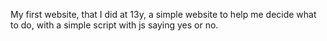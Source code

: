 My first website, that I did at 13y, a simple website to help me decide what to do, with a simple script with js saying yes or no.
